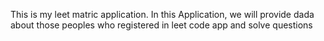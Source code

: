 This is my leet matric application. In this Application, we will provide dada about those peoples who registered in leet code app and solve questions

